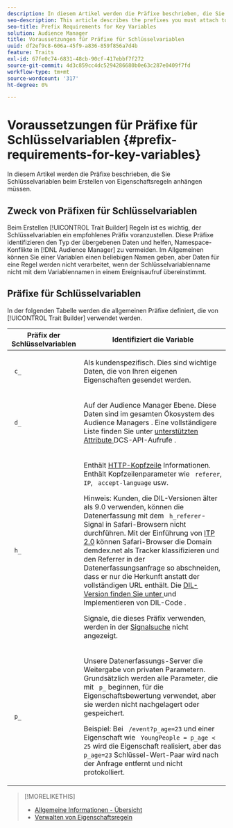 ```yaml
---
description: In diesem Artikel werden die Präfixe beschrieben, die Sie Schlüsselvariablen beim Erstellen von Eigenschaftsregeln anhängen müssen.
seo-description: This article describes the prefixes you must attach to key variables when creating trait rules.
seo-title: Prefix Requirements for Key Variables
solution: Audience Manager
title: Voraussetzungen für Präfixe für Schlüsselvariablen
uuid: df2ef9c8-606a-45f9-a836-859f856a7d4b
feature: Traits
exl-id: 67fe0c74-6831-48cb-90cf-417ebbf7f272
source-git-commit: 4d3c859cc4dc5294286680b0e63c287e0409f7fd
workflow-type: tm+mt
source-wordcount: '317'
ht-degree: 0%

---
```


# Voraussetzungen für Präfixe für Schlüsselvariablen {#prefix-requirements-for-key-variables}

In diesem Artikel werden die Präfixe beschrieben, die Sie Schlüsselvariablen beim Erstellen von Eigenschaftsregeln anhängen müssen.

<!-- r_tb_variable_prefixes.xml -->

## Zweck von Präfixen für Schlüsselvariablen

Beim Erstellen [!UICONTROL Trait Builder] Regeln ist es wichtig, der Schlüsselvariablen ein empfohlenes Präfix voranzustellen. Diese Präfixe identifizieren den Typ der übergebenen Daten und helfen, Namespace-Konflikte in [!DNL Audience Manager] zu vermeiden. Im Allgemeinen können Sie einer Variablen einen beliebigen Namen geben, aber Daten für eine Regel werden nicht verarbeitet, wenn der Schlüsselvariablenname nicht mit dem Variablennamen in einem Ereignisaufruf übereinstimmt.

## Präfixe für Schlüsselvariablen

In der folgenden Tabelle werden die allgemeinen Präfixe definiert, die von [!UICONTROL Trait Builder] verwendet werden.

<table id="table_CFEFA1DBDF904736B6EA2640B7AD26E5"> 
 <thead> 
  <tr> 
   <th colname="col1" class="entry"> Präfix der Schlüsselvariablen </th> 
   <th colname="col2" class="entry"> Identifiziert die Variable </th> 
  </tr>
 </thead>
 <tbody> 
  <tr> 
   <td colname="col1"><code> c_</code> </td> 
   <td colname="col2"> <p>Als kundenspezifisch. Dies sind wichtige Daten, die von Ihren eigenen Eigenschaften gesendet werden. </p> </td> 
  </tr> 
  <tr> 
   <td colname="col1"><code> d_</code> </td> 
   <td colname="col2"> <p>Auf der <span class="keyword"> Audience Manager </span>Ebene. Diese Daten sind im gesamten Ökosystem des <span class="keyword"> Audience Managers </span>. Eine vollständigere Liste finden Sie unter <a href="../../api/dcs-intro/dcs-api-reference/dcs-keys.md"> unterstützten Attribute </a> DCS-API-Aufrufe .</p> </td> 
  </tr>
  <tr> 
   <td colname="col1"><code> h_</code> </td> 
   <td colname="col2"> <p>Enthält <a href="https://en.wikipedia.org/wiki/List_of_HTTP_header_fields" scope="external" format="html"> HTTP-Kopfzeile</a> Informationen. Enthält Kopfzeilenparameter wie <code> referer</code>, <code> IP</code>, <code> accept-language</code> usw. </p> <p> <p>Hinweis: Kunden, die DIL-Versionen älter als 9.0 verwenden, können die Datenerfassung mit dem <code> h_referer</code>-Signal in Safari-Browsern nicht durchführen. Mit der Einführung von <a href="https://webkit.org/blog/8311/intelligent-tracking-prevention-2-0/" format="https" scope="external"> ITP 2.0</a> können Safari-Browser die Domain demdex.net als Tracker klassifizieren und den Referrer in der Datenerfassungsanfrage so abschneiden, dass er nur die Herkunft anstatt der vollständigen URL enthält. Die <a href="../../dil/dil-overview.md#get-implement-dil-code"> DIL-Version finden Sie unter </a> und Implementieren von DIL-Code .<p>Signale, die dieses Präfix verwenden, werden in der <a href="../data-explorer/data-explorer-signals-search/data-explorer-signals-search.md">Signalsuche</a> nicht angezeigt.</p></p> </p> </td> 
  </tr> 
  <tr> 
   <td colname="col1"><code> p_</code> </td> 
   <td colname="col2"> <p>Unsere <span class="wintitle"> Datenerfassungs-Server </span> die Weitergabe von privaten Parametern. Grundsätzlich werden alle Parameter, die mit <code> p_</code> beginnen, für die Eigenschaftsbewertung verwendet, aber sie werden nicht nachgelagert oder gespeichert. </p> <p>Beispiel: Bei <code> /event?p_age=23</code> und einer Eigenschaft wie <code> YoungPeople = p_age &lt; 25</code> wird die Eigenschaft realisiert, aber das <code> p_age=23</code> Schlüssel-Wert-Paar wird nach der Anfrage entfernt und nicht protokolliert. </p> </td> 
  </tr> 
 </tbody> 
</table>

>[!MORELIKETHIS]
>
>* [Allgemeine Informationen - Übersicht](../../features/traits/create-onboarded-rule-based-traits.md)
>* [Verwalten von Eigenschaftsregeln](../../features/traits/manage-trait-rules.md#managing-trait-rules)
